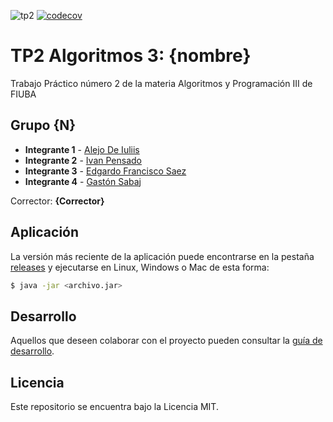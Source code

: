 ![tp2](https://github.com/JulianRettori/algo3_tp2_algoThief/actions/workflows/build.yml/badge.svg) [![codecov](https://codecov.io/gh/fiuba/algo3_tp2_algoThiio/gh/fiuba/algo3_proyecto_ef/branch/master/graph/badge.svg)](https://codecov.base_tp2)

# TP2 Algoritmos 3: {nombre} 

Trabajo Práctico número 2 de la materia Algoritmos y Programación III de FIUBA

## Grupo {N}

* **Integrante 1** - [Alejo De Iuliis](https://github.com/alejodeiuliis)
* **Integrante 2** - [Ivan Pensado](https://github.com/pensadoivan)
* **Integrante 3** - [Edgardo Francisco Saez](https://github.com/Fanusaez)
* **Integrante 4** - [Gastón Sabaj](https://github.com/GastonSabaj)

Corrector: **{Corrector}**

## Aplicación

La versión más reciente de la aplicación puede encontrarse en la pestaña [releases](https://github.com/JulianRettori/algo3_tp2_algoThief/releases/latest) y ejecutarse en Linux, Windows o Mac de esta forma:

```bash
$ java -jar <archivo.jar>
```

## Desarrollo

Aquellos que deseen colaborar con el proyecto pueden consultar la [guía de desarrollo](./docs/Desarrollo.md).

## Licencia

Este repositorio se encuentra bajo la Licencia MIT.
